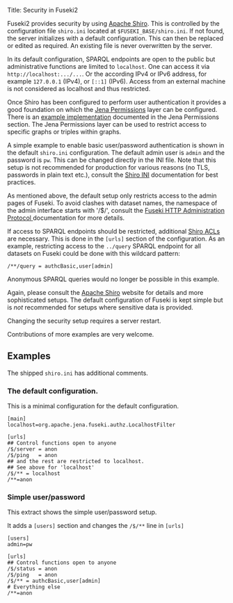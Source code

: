 Title: Security in Fuseki2

Fuseki2 provides security by using  [Apache Shiro](http://shiro.apache.org/).
This is controlled by the configuration file `shiro.ini` located at
`$FUSEKI_BASE/shiro.ini`. If not found, the server initializes with a default
configuration. This can then be replaced or edited as required. An existing file
is never overwritten by the server.

In its default configuration, SPARQL endpoints are open to the public but
administrative functions are limited to `localhost`. One can access it via
`http://localhost:.../...`. Or the according IPv4 or IPv6 address, for example
`127.0.0.1` (IPv4), or `[::1]` (IPv6). Access from an external machine is not
considered as localhost and thus restricted.

Once Shiro has been configured to perform user authentication it provides  a
good foundation on which the [Jena Permissions](../permissions/) layer can be
configured. There is an [example implementation](../permissions/example.html)
documented in the Jena Permissions section. The Jena Permissions layer can be
used to restrict access to specific graphs or triples within graphs.

A simple example to enable basic user/password authentication is shown in the
default `shiro.ini` configuration. The default admin user is `admin` and the
password is `pw`. This can be changed directly in the INI file. Note that this
setup is not recommended for production for various reasons  (no TLS, passwords
in plain text etc.), consult the [Shiro
INI](https://shiro.apache.org/configuration.html#Configuration-INISections)
documentation for best practices.

As mentioned above, the default setup only restricts access to the admin pages
of Fuseki. To avoid clashes with dataset names, the namespace of the admin
interface starts with '/$/', consult the [Fuseki HTTP Administration Protocol
](../fuseki2/fuseki-server-protocol.html) documentation for more details.

If access to SPARQL endpoints should be restricted, additional [Shiro
ACLs](https://shiro.apache.org/web.html#Web-WebINIconfiguration) are necessary.
This is done in the `[urls]` section of the configuration. As an example,
restricting access to the `../query` SPARQL endpoint for all datasets on Fuseki
could be done with this wildcard pattern:

`/**/query = authcBasic,user[admin]`

Anonymous SPARQL queries would no longer be possible in this example.

Again, please consult the [Apache Shiro](https://shiro.apache.org/) website for
details and more sophisticated setups. The default configuration of Fuseki is
kept simple but is *not* recommended for setups where sensitive data is
provided.

Changing the security setup requires a server restart.

Contributions of more examples are very welcome.

## Examples

The shipped `shiro.ini` has additional comments.

### The default configuration.

This is a minimal configuration for the default configuration.

    [main]
    localhost=org.apache.jena.fuseki.authz.LocalhostFilter

    [urls]
    ## Control functions open to anyone
    /$/server = anon
    /$/ping   = anon
    ## and the rest are restricted to localhost.
    ## See above for 'localhost'
    /$/** = localhost
    /**=anon

### Simple user/password

This extract shows the simple user/password setup.

It adds a `[users]` section and changes the `/$/**` line in `[urls]`

    [users]
    admin=pw

    [urls]
    ## Control functions open to anyone
    /$/status = anon
    /$/ping   = anon
    /$/** = authcBasic,user[admin]
    # Everything else
    /**=anon
    


